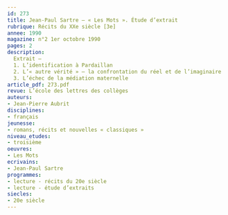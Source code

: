```yaml
---
id: 273
title: Jean-Paul Sartre – « Les Mots ». Étude d’extrait
rubrique: Récits du XXe siècle [3e]
annee: 1990
magazine: n°2 1er octobre 1990
pages: 2
description: 
  Extrait – 
  1. L’identification à Pardaillan
  2. L’« autre vérité » – la confrontation du réel et de l’imaginaire
  3. L’échec de la médiation maternelle
article_pdf: 273.pdf
revue: L’école des lettres des collèges
auteurs:
- Jean-Pierre Aubrit
disciplines:
- français
jeunesse:
- romans, récits et nouvelles « classiques »
niveau_etudes:
- troisième
oeuvres:
- Les Mots
ecrivains:
- Jean-Paul Sartre
programmes:
- lecture - récits du 20e siècle
- lecture - étude d’extraits
siecles:
- 20e siècle
---
```

